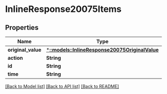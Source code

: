 # InlineResponse20075Items

## Properties

Name | Type | Description | Notes
------------ | ------------- | ------------- | -------------
**original_value** | [***::models::InlineResponse20075OriginalValue**](inline_response_200_75_original_value.md) |  | [optional] 
**action** | **String** |  | [optional] 
**id** | **String** |  | [optional] 
**time** | **String** |  | [optional] 

[[Back to Model list]](../README.md#documentation-for-models) [[Back to API list]](../README.md#documentation-for-api-endpoints) [[Back to README]](../README.md)


